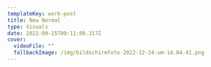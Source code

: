 ```yaml
---
templateKey: work-post
title: New Normal
type: Visuals
date: 2022-09-15T09:11:09.317Z
cover:
  videoFile: ""
  fallbackImage: /img/bildschirmfoto-2022-12-24-um-14.04.41.png
---
```

